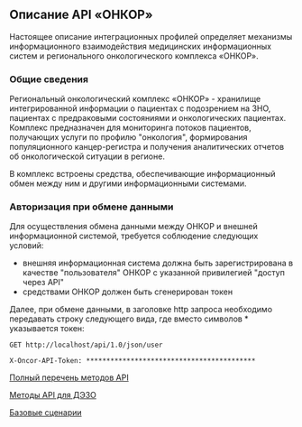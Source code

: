 ## Описание API «ОНКОР»

Настоящее описание интеграционных профилей определяет механизмы информационного взаимодействия медицинских информационных систем и регионального онкологического комплекса «ОНКОР».

### Общие сведения
Региональный онкологический комплекс «ОНКОР» - хранилище интегрированной информации о пациентах с подозрением на ЗНО, пациентах с предраковыми состояниями и онкологических пациентах. Комплекс предназначен для мониторинга потоков пациентов, получающих услуги по профилю "онкология", формирования популяционного канцер-регистра и получения аналитических отчетов об онкологической ситуации в регионе. 

В комплекс встроены средства, обеспечивающие информационный обмен между ним и другими информационными системами. 

### Авторизация при обмене данными
Для осуществления обмена данными между ОНКОР и внешней информационной системой, требуется соблюдение следующих условий:
 * внешняя информационная система должна быть зарегистрирована в качестве "пользователя" ОНКОР с указанной привилегией "доступ через API"
 * средствами ОНКОР должен быть сгенерирован токен

Далее, при обмене данными, в заголовке http запроса необходимо передавать строку следующего вида, где вместо символов * указывается токен:

```
GET http://localhost/api/1.0/json/user

X-Oncor-API-Token: ******************************************
```

[Полный перечень методов API](categories.md)

[Методы API для ДЭЗО](dezo.md)

[Базовые сценарии](scripts/index.md)